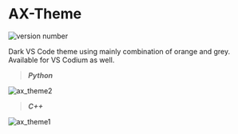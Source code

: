 # AX-Theme
![version number](https://vsmarketplacebadge.apphb.com/version/eventhorizon.ax-theme.svg)

Dark VS Code theme using mainly combination of orange and grey. Available for VS Codium as well.

> ***Python***

![ax_theme2](https://user-images.githubusercontent.com/72461989/181757171-e1c5d10b-b584-49a6-8ff5-9742f88dae45.png)

> ***C++***

![ax_theme1](https://user-images.githubusercontent.com/72461989/181757206-3c0362f7-3cbb-4515-8529-d965016b3ea8.png)
